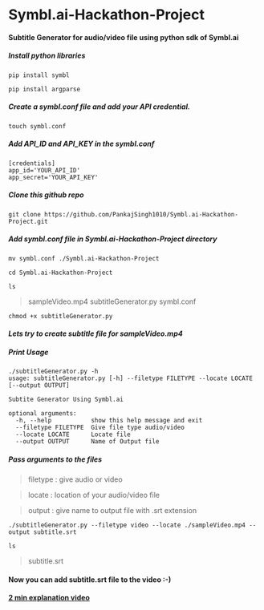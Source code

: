 # Symbl.ai-Hackathon-Project
#### Subtitle Generator for audio/video file using python sdk of Symbl.ai
##### Install python libraries
```
pip install symbl
```
```
pip install argparse
```
##### Create a symbl.conf file and add your API credential.
```
touch symbl.conf
```
##### Add API_ID and API_KEY in the _symbl.conf_
```
[credentials]
app_id='YOUR_API_ID'
app_secret='YOUR_API_KEY'
```
##### Clone this github repo
```
git clone https://github.com/PankajSingh1010/Symbl.ai-Hackathon-Project.git
```
##### Add symbl.conf file in Symbl.ai-Hackathon-Project directory
```
mv symbl.conf ./Symbl.ai-Hackathon-Project
```
```
cd Symbl.ai-Hackathon-Project
```
```
ls
```
> sampleVideo.mp4  subtitleGenerator.py  symbl.conf

```
chmod +x subtitleGenerator.py
```
#### ***Lets try to create subtitle file for sampleVideo.mp4***
##### Print Usage
```
./subtitleGenerator.py -h
usage: subtitleGenerator.py [-h] --filetype FILETYPE --locate LOCATE [--output OUTPUT]

Subtite Generator Using Symbl.ai

optional arguments:
  -h, --help           show this help message and exit
  --filetype FILETYPE  Give file type audio/video
  --locate LOCATE      Locate file
  --output OUTPUT      Name of Output file
```
##### Pass arguments to the files
> filetype : give audio or video

> locate : location of your audio/video file

> output : give name to output file with .srt extension
```
./subtitleGenerator.py --filetype video --locate ./sampleVideo.mp4 --output subtitle.srt
```
```
ls
```
> subtitle.srt

#### Now you can add subtitle.srt file to the video :-)
#### [2 min explanation video](https://youtu.be/2VFDGxSMZtI)
